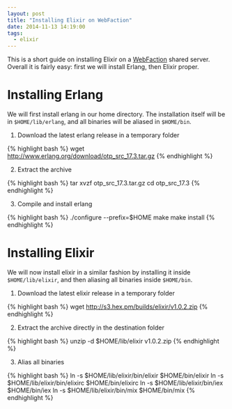 ```yaml
---
layout: post
title: "Installing Elixir on WebFaction"
date: 2014-11-13 14:19:00
tags:
  - elixir
---
```


This is a short guide on installing Elixir on a [WebFaction](https://www.webfaction.com/) shared server. Overall it is fairly easy: first we will install Erlang, then Elixir proper.


Installing Erlang
=================

We will first install erlang in our home directory. The installation itself will be in `$HOME/lib/erlang`, and all binaries will be aliased in `$HOME/bin`.

1. Download the latest erlang release in a temporary folder

{% highlight bash %}
wget http://www.erlang.org/download/otp_src_17.3.tar.gz
{% endhighlight %}

2. Extract the archive

{% highlight bash %}
tar xvzf otp_src_17.3.tar.gz
cd otp_src_17.3
{% endhighlight %}

3. Compile and install erlang

{% highlight bash %}
./configure --prefix=$HOME
make
make install
{% endhighlight %}


Installing Elixir
=================

We will now install elixir in a similar fashion by installing it inside `$HOME/lib/elixir`, and then aliasing all binaries inside `$HOME/bin`.

1. Download the latest elixir release in a temporary folder

{% highlight bash %}
wget http://s3.hex.pm/builds/elixir/v1.0.2.zip
{% endhighlight %}

2. Extract the archive directly in the destination folder

{% highlight bash %}
unzip -d $HOME/lib/elixir v1.0.2.zip
{% endhighlight %}

3. Alias all binaries

{% highlight bash %}
ln -s $HOME/lib/elixir/bin/elixir $HOME/bin/elixir
ln -s $HOME/lib/elixir/bin/elixirc $HOME/bin/elixirc
ln -s $HOME/lib/elixir/bin/iex $HOME/bin/iex
ln -s $HOME/lib/elixir/bin/mix $HOME/bin/mix
{% endhighlight %}

